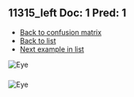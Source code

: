 ## 11315_left Doc: 1 Pred: 1
- [Back to confusion matrix](https://github.com/juliandewit/kaggle_retinopathy/blob/master/matrix.md)
- [Back to list](https://github.com/juliandewit/kaggle_retinopathy/blob/master/lists/11/list.md)
- [Next example in list](https://github.com/juliandewit/kaggle_retinopathy/blob/master/lists/11/11/11505_left.md)

![Eye](https://retinopaty.blob.core.windows.net/size1024/11315_left_1.jpeg)

### 

![Eye]()
